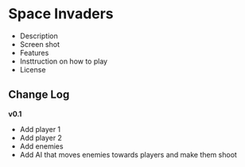 # Space Invaders
- Description
- Screen shot
- Features
- Insttruction on how to play
- License

## Change Log

**v0.1**
  * Add player 1
  * Add player 2
  * Add enemies
  * Add AI that moves enemies towards players and make them shoot